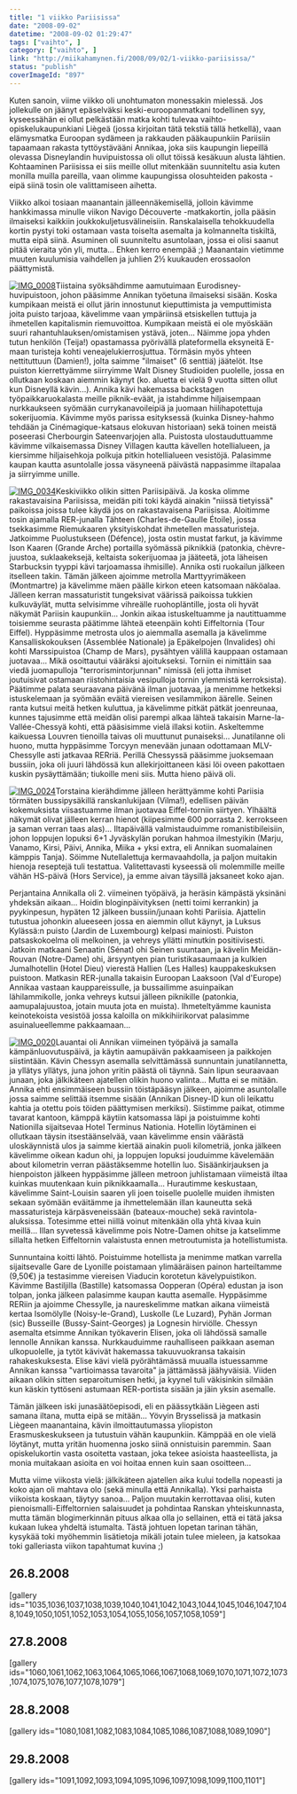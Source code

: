 ```yaml
---
title: "1 viikko Pariisissa"
date: "2008-09-02"
datetime: "2008-09-02 01:29:47"
tags: ["vaihto", ]
category: ["vaihto", ]
link: "http://miikahamynen.fi/2008/09/02/1-viikko-pariisissa/"
status: "publish"
coverImageId: "897"
---
```


Kuten sanoin, viime viikko oli unohtumaton monessakin mielessä. Jos jollekulle on jäänyt epäselväksi keski-euroopanmatkani todellinen syy, kyseessähän ei ollut pelkästään matka kohti tulevaa vaihto-opiskelukaupunkiani Liègeä (jossa kirjoitan tätä tekstiä tällä hetkellä), vaan elämysmatka Euroopan sydämeen ja rakkauden pääkaupunkiin Pariisiin tapaamaan rakasta tyttöystävääni Annikaa, joka siis kaupungin liepeillä olevassa Disneylandin huvipuistossa oli ollut töissä kesäkuun alusta lähtien. Kohtaaminen Pariisissa ei siis meille ollut mitenkään suunniteltu asia kuten monilla muilla pareilla, vaan olimme kaupungissa olosuhteiden pakosta - eipä siinä tosin ole valittamiseen aihetta.

Viikko alkoi tosiaan maanantain jälleennäkemisellä, jolloin kävimme hankkimassa minulle viikon Navigo Découverte -matkakortin, jolla pääsin ilmaiseksi kaikkiin joukkokuljetusvälineisiin. Ranskalaisella tehokkuudella kortin pystyi toki ostamaan vasta toiselta asemalta ja kolmannelta tiskiltä, mutta eipä siinä. Asuminen oli suunniteltu asuntolaan, jossa ei olisi saanut pitää vieraita yön yli, mutta... Ehken kerro enempää ;) Maanantain vietimme muuten kuulumisia vaihdellen ja juhlien 2½ kuukauden erossaolon päättymistä.

[![](/uploads/2008/09/IMG_0008-200x200.jpg "IMG_0008")](http://miikahamynen.fi/2008/09/02/1-viikko-pariisissa/img_0008/)Tiistaina syöksähdimme aamutuimaan Eurodisney-huvipuistoon, johon pääsimme Annikan työetuna ilmaiseksi sisään. Koska kumpikaan meistä ei ollut järin innostunut kieputtimista ja vemputtimista joita puisto tarjoaa, kävelimme vaan ympäriinsä etsiskellen tuttuja ja ihmetellen kapitalismin riemuvoittoa. Kumpikaan meistä ei ole myöskään suuri rahantuhlauksen/omistamisen ystävä, joten... Näimme jopa yhden tutun henkilön (Teija!) opastamassa pyörivällä plateformella eksyneitä E-maan turisteja kohti veneajelukierrosjuttua. Törmäsin myös yhteen nettituttuun (Damien!), jolta saimme "ilmaiset" (6 senttiä) jäätelöt. Itse puiston kierrettyämme siirryimme Walt Disney Studioiden puolelle, jossa en ollutkaan koskaan aiemmin käynyt (ko. aluetta ei vielä 9 vuotta sitten ollut kun Disneyllä kävin...). Annika kävi hakemassa backstagen työpaikkaruokalasta meille piknik-eväät, ja istahdimme hiljaisempaan nurkkaukseen syömään currykanavoileipiä ja juomaan hiilihapotettuja sokerijuomia. Kävimme myös parissa esityksessä (kuinka Disney-hahmo tehdään ja Cinémagique-katsaus elokuvan historiaan) sekä toinen meistä poseerasi Cherbourgin Sateenvarjojen alla. Puistosta ulostauduttuamme kävimme vilkaisemassa Disney Villagen kautta kävellen hotellialueen, ja kiersimme hiljaisehkoja polkuja pitkin hotellialueen vesistöjä. Palasimme kaupan kautta asuntolalle jossa väsyneenä päivästä nappasimme iltapalaa ja siirryimme unille.

[![](/uploads/2008/09/IMG_0034-200x200.jpg "IMG_0034")](http://miikahamynen.fi/2008/09/02/1-viikko-pariisissa/img_0034/)Keskiviikko olikin sitten Pariisipäivä. Ja koska olimme rakastavaisina Pariisissa, meidän piti toki käydä ainakin "niissä tietyissä" paikoissa joissa tulee käydä jos on rakastavaisena Pariisissa. Aloitimme tosin ajamalla RER-junalla Tähteen (Charles-de-Gaulle Étoile), jossa tsekkasimme Riemukaaren yksityiskohdat ihmetellen massaturisteja. Jatkoimme Puolustukseen (Défence), josta ostin mustat farkut, ja kävimme Ison Kaaren (Grande Arche) portailla syömässä piknikkiä (patonkia, chèvre-juustoa, suklaakeksejä, keltaista sokerijuomaa ja jääteetä, jota läheisen Starbucksin tyyppi kävi tarjoamassa ihmisille). Annika osti ruokailun jälkeen itselleen takin. Tämän jälkeen ajoimme metrolla Marttyyrimäkeen (Montmartre) ja kävelimme mäen päälle kirkon eteen katsomaan näköalaa. Jälleen kerran massaturistit tungeksivat väärissä paikoissa tukkien kulkuväylät, mutta selvisimme vihreälle ruohopläntille, josta oli hyvät näkymät Pariisin kaupunkiin... Jonkin aikaa istuskeltuamme ja nautittuamme toisiemme seurasta päätimme lähteä eteenpäin kohti Eiffeltornia (Tour Eiffel). Hyppäsimme metrosta ulos jo aiemmalla asemalla ja kävelimme Kansalliskokouksen (Assemblée Nationale) ja Epäkelpojen (Invalides) ohi kohti Marssipuistoa (Champ de Mars), pysähtyen välillä kauppaan ostamaan juotavaa... Mikä osoittautui vääräksi ajoitukseksi. Torniin ei nimittäin saa viedä juomapulloja "terrorismintorjunnan" nimissä (eli jotta ihmiset joutuisivat ostamaan riistohintaisia vesipulloja tornin ylemmistä kerroksista). Päätimme palata seuraavana päivänä ilman juotavaa, ja menimme hetkeksi istuskelemaan ja syömään eväitä viereisen vesilammikon äärelle. Seinen ranta kutsui meitä hetken kuluttua, ja kävelimme pitkät pätkät joenreunaa, kunnes tajusimme että meidän olisi parempi alkaa lähteä takaisin Marne-la-Vallée-Chessyä kohti, että pääsisimme vielä illaksi kotiin. Askeltemme kaikuessa Louvren tienoilla taivas oli muuttunut punaiseksi... Junatilanne oli huono, mutta hyppäsimme Torcyyn menevään junaan odottamaan MLV-Chessylle asti jatkavaa RERriä. Perillä Chessyssä pääsimme juoksemaan bussiin, joka oli juuri lähdössä kun allekirjoittaneen käsi löi oveen pakottaen kuskin pysäyttämään; tiukoille meni siis. Mutta hieno päivä oli.

[![](/uploads/2008/09/IMG_0024-200x200.jpg "IMG_0024")](http://miikahamynen.fi/2008/09/02/1-viikko-pariisissa/img_0024/)Torstaina kierähdimme jälleen herättyämme kohti Pariisia törmäten bussipysäkillä ranskanlukijaan (Vilma!), edellisen päivän kokemuksista viisastuamme ilman juotavaa Eiffel-torniin siirtyen. Ylhäältä näkymät olivat jälleen kerran hienot (kiipesimme 600 porrasta 2. kerrokseen ja saman verran taas alas)... Iltapäivällä valmistauduimme romanistibileisiin, johon loppujen lopuksi 6+1 Jyväskylän porukan hahmoa ilmestyikin (Marju, Vanamo, Kirsi, Päivi, Annika, Miika + yksi extra, eli Annikan suomalainen kämppis Tanja). Söimme Nutellalettuja kermavaahdolla, ja paljon muitakin hienoja reseptejä tuli testattua. Valitettavasti kyseessä oli molemmille meille vähän HS-päivä (Hors Service), ja emme aivan täysillä jaksaneet koko ajan.

Perjantaina Annikalla oli 2. viimeinen työpäivä, ja heräsin kämpästä yksinäni yhdeksän aikaan... Hoidin bloginpäivityksen (netti toimi kerrankin) ja pyykinpesun, hypäten 12 jälkeen bussiin/junaan kohti Pariisia. Ajattelin tutustua johonkin alueeseen jossa en aiemmin ollut käynyt, ja Luksus Kylässä:n puisto (Jardin de Luxembourg) kelpasi mainiosti. Puiston patsaskokoelma oli melkoinen, ja vehreys yllätti minutkin positiivisesti. Jatkoin matkaani Senaatin (Sénat) ohi Seinen suuntaan, ja kävelin Meidän-Rouvan (Notre-Dame) ohi, ärsyyntyen pian turistikasaumaan ja kulkien Jumalhotellin (Hotel Dieu) vierestä Hallien (Les Halles) kauppakeskuksen puistoon. Matkasin RER-junalla takaisin Euroopan Laaksoon (Val d'Europe) Annikaa vastaan kauppareissulle, ja bussailimme asuinpaikan lähilammikolle, jonka vehreys kutsui jälleen piknikille (patonkia, aamupalajuustoa, jotain muuta jota en muista). Ihmeteltyämme kaunista keinotekoista vesistöä jossa kaloilla on mikkihiirikorvat palasimme asuinalueellemme pakkaamaan...

[![](/uploads/2008/09/IMG_0020-200x200.jpg "IMG_0020")](http://miikahamynen.fi/2008/09/02/1-viikko-pariisissa/img_0020/)Lauantai oli Annikan viimeinen työpäivä ja samalla kämpänluovutuspäivä, ja käytin aamupäivän pakkaamiseen ja paikkojen siistintään. Kävin Chessyn asemalla selvittämässä sunnuntain junatilannetta, ja yllätys yllätys, juna johon yritin päästä oli täynnä. Sain lipun seuraavaan junaan, joka jälkikäteen ajatellen olikin huono valinta... Mutta ei se mitään. Annika ehti ensimmäiseen bussiin töistäpääsyn jälkeen, ajoimme asuntolalle jossa saimme selittää itsemme sisään (Annikan Disney-ID kun oli leikattu kahtia ja otettu pois töiden päättymisen merkiksi). Siistimme paikat, otimme tavarat kantoon, kämppä käytiin katsomassa läpi ja poistuimme kohti Nationilla sijaitsevaa Hotel Terminus Nationia. Hotellin löytäminen ei ollutkaan täysin itsestäänselvää, vaan kävelimme ensin väärästä uloskäynnistä ulos ja saimme kiertää ainakin puoli kilometriä, jonka jälkeen kävelimme oikean kadun ohi, ja loppujen lopuksi jouduimme kävelemään about kilometrin verran päästäksemme hotellin luo. Sisäänkirjauksen ja hienpoiston jälkeen hyppäsimme jälleen metroon juhlistamaan viimeistä iltaa kuinkas muutenkaan kuin piknikkaamalla... Hurautimme keskustaan, kävelimme Saint-Louisin saaren yli joen toiselle puolelle muiden ihmisten sekaan syömään eväitämme ja ihmettelemään illan kauneutta sekä massaturisteja kärpäsveneissään (bateaux-mouche) sekä ravintola-aluksissa. Totesimme ettei niillä voinut mitenkään olla yhtä kivaa kuin meillä... Illan syvetessä kävelimme pois Notre-Damen ohitse ja katselimme sillalta hetken Eiffeltornin valaistusta ennen metroutumista ja hotellistumista.

Sunnuntaina koitti lähtö. Poistuimme hotellista ja menimme matkan varrella sijaitsevalle Gare de Lyonille poistamaan ylimääräisen painon harteiltamme (9,50€) ja testasimme viereisen Viaducin korotetun kävelypuistikon. Kävimme Bastiljilla (Bastille) katsomassa Oopperan (Opéra) edustan ja ison tolpan, jonka jälkeen palasimme kaupan kautta asemalle. Hyppäsimme RERiin ja ajoimme Chessylle, ja naureskelimme matkan aikana viimeistä kertaa Isomölylle (Noisy-le-Grand), Luskolle (Le Luzard), Pyhän Jorman (sic) Busseille (Bussy-Saint-Georges) ja Lognesin hirviölle. Chessyn asemalta etsimme Annikan työkaverin Elisen, joka oli lähdössä samalle lennolle Annikan kanssa. Nurkkauduimme rauhalliseen paikkaan aseman ulkopuolelle, ja tytöt kävivät hakemassa takuuvuokransa takaisin rahakeskuksesta. Elise kävi vielä pyörähtämässä muualla istuessamme Annikan kanssa "vartioimassa tavaroita" ja jättämässä jäähyväisiä. Viiden aikaan olikin sitten separoitumisen hetki, ja kyynel tuli väkisinkin silmään kun käskin tyttöseni astumaan RER-portista sisään ja jäin yksin asemalle.

Tämän jälkeen iski junasäätöepisodi, eli en päässytkään Liègeen asti samana iltana, mutta eipä se mitään... Yövyin Brysselissä ja matkasin Liègeen maanantaina, kävin ilmoittautumassa yliopiston Erasmuskeskukseen ja tutustuin vähän kaupunkiin. Kämppää en ole vielä löytänyt, mutta yritän huomenna josko siinä onnistuisin paremmin. Saan opiskelukortin vasta osoitetta vastaan, joka tekee asioista haasteellista, ja monia muitakaan asioita en voi hoitaa ennen kuin saan osoitteen...

Mutta viime viikosta vielä: jälkikäteen ajatellen aika kului todella nopeasti ja koko ajan oli mahtava olo (sekä minulla että Annikalla). Yksi parhaista viikoista koskaan, täytyy sanoa... Paljon muutakin kerrottavaa olisi, kuten pienoismalli-Eiffeltornien salaisuudet ja pohdintaa Ranskan yhteiskunnasta, mutta tämän blogimerkinnän pituus alkaa olla jo sellainen, että ei tätä jaksa kukaan lukea yhdeltä istumalta. Tästä johtuen lopetan tarinan tähän, kysykää toki myöhemmin lisätietoja mikäli jotain tulee mieleen, ja katsokaa toki galleriasta viikon tapahtumat kuvina ;)

## 26.8.2008

\[gallery ids="1035,1036,1037,1038,1039,1040,1041,1042,1043,1044,1045,1046,1047,1048,1049,1050,1051,1052,1053,1054,1055,1056,1057,1058,1059"\]

## 27.8.2008

\[gallery ids="1060,1061,1062,1063,1064,1065,1066,1067,1068,1069,1070,1071,1072,1073,1074,1075,1076,1077,1078,1079"\]

## 28.8.2008

\[gallery ids="1080,1081,1082,1083,1084,1085,1086,1087,1088,1089,1090"\]

## 29.8.2008

\[gallery ids="1091,1092,1093,1094,1095,1096,1097,1098,1099,1100,1101"\]
